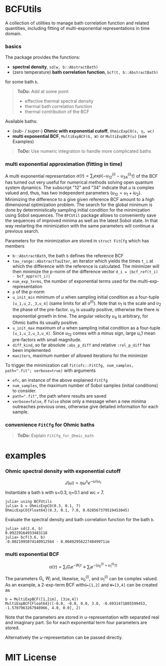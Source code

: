 # BCFUtils

A collection of utilities to manage bath correlation function and related quantities, including fitting of multi-exponential representations in time domain.

### basics

The package provides the functions:

* **spectral density**, `sd(w, b::AbstractBath)`
* (zero temperature) **bath correlation function**, `bcf(t, b::AbstractBath)`

for some bath `b`.

> **ToDo:** Add at some point
>   * effective thermal spectral density
>   * thermal bath correlation function 
>   * thermal contribution of the BCF

Available baths:

* (sub- / super-) **Ohmic with exponential cutoff**, `OhmicExpCO(s, η, wc)`
* **multi exponential BCF**, `MultiExpBCF(G, W)` or `MultiExpBCF(u)` (see Examples)

> **ToDo:** Use numeric integration to handle more complicated baths

### multi exponential approximation (fitting in time)

A multi exponential representation $α(τ) = ∑_i exp(-u^{(i)}_{12} - u^{(i)}_{34} τ)$ of the BCF has turned out very useful for numerical methods solving open quantum system dynamics.
The subscript "12" and "34" indicate that $u$ is complex valued and, thus, has two independent parameters ($u_{12} = u_1 + i u_2$).
Minimizing the difference to a give given reference BCF amount to a high  dimensional optimization problem.
The search for the global minimum is done by deterministically sampling initial condition for the minimization using Sobol sequences.
The `BFCUtil` package allows to conveniently save the sequences of improved minima as well as the latest Sobol state.
In that way restarting the minimization with the same parameters will continue a previous search.

Parameters for the minimization are stored in 
`struct FitCfg` which has members

* `b::AbstractBath`, the bath `b` defines the reference BCF
* `tau_range::AbstractTauIter`, an iterator which yields the times `t_i` at which the difference with the reference is calculated. The minimizer will then minimize the p-norm of the difference vector `d_i = |bcf_ref(t_i) - bcf_apprx(t_i)|`
* `num_exp_terms`, the number of exponential terms used for the multi-exp-representation
* `p` of the p-norm 
* `u_init_min` minimum of $u$ when sampling initial condition as a four-tuple `[u_1,u_2,_3,u_4]` (same limits for all $u^{(i)}$). Note that $u_1$ is the scale and $u_2$ the phase of the pre-factor. $u_3$ is usually positive, otherwise the there is exponential growth in time. The angular velocity $u_4$ is arbitrary, for Ohmic baths its usually positive.
* `u_init_max` maximum of $u$ when sampling initial condition as a four-tuple `[u_1,u_2,u_3,u_4]`. Since $u_{12}$ comes with a minus sign, large u_1 mean pre-factors with small magnitude.
* `diff_kind`, so far absolute `:abs_p_diff` and relative `:rel_p_diff` has been implemented
* `maxiters`, maximum number of allowed iterations for the minimizer

To trigger the minimization call `fit(ofc::FitCfg, num_samples, path=".fit"; verbose=true)` with arguments
* `ofc`, an instance of the above explained `FitCfg`
* `num_samples`, the maximum number of Sobol samples (initial conditions) to consider. 
* `path=".fit"`, the path where results are saved
* `verbose=false`, if `false` show only a message when a new minima outreaches previous ones, otherwise give detailed information for each sample.

### convenience `FitCfg` for Ohmic baths

> **ToDo:** Explain `FitCfg_for_Ohmic_bath` 

# examples

### Ohmic spectral density with exponential cutoff 

$$J(ω) = η ω^s e^{-ω / ω_c}$$

Instantiate a bath `b` with s=0.3, η=0.1 and wc = 7.
```jldoctest
julia> using BCFUtils
julia> b = OhmicExpCO(0.3, 0.1, 7)
OhmicExpCO{Float64}(0.3, 0.1, 7.0, 0.028567379519453845)
```

Evaluate the spectral density and bath correlation function for the bath `b`.
```jldoctest
julia> sd(2.4, b)
0.09229164933483118
julia> bcf(3.6, b)
-0.0021995074140912564 - 0.004929562274049971im
```

### multi exponential BCF

$$α(τ) = ∑_i G_i e^{-W_i τ} ≡ ∑_i e^{-(u^{(i)}_0 + u^{(i)}_1 τ)}$$

The parameters $G_i$, $W_i$ and, likewise, $u^{(i)}_0$, and $u^{(i)}_1$ can be complex valued.
As an example, a 2-exp-term BCF with`G=[1,2]` and `W=[3,4]` can be created as

```jldoctest
b = MultiExpBCF([1,2im], [3im,4])
MultiExpBCF{Float64}([-0.0, -0.0, 0.0, 3.0, -0.6931471805599453, -1.5707963267948966, 4.0, 0.0], 2)
```

Note that the parameters are stored in $u$-representation with separated real and imaginary part.
So for each exponential term four parameters are stored.

Alternatively the $u$-representation can be passed directly.



# MIT License

